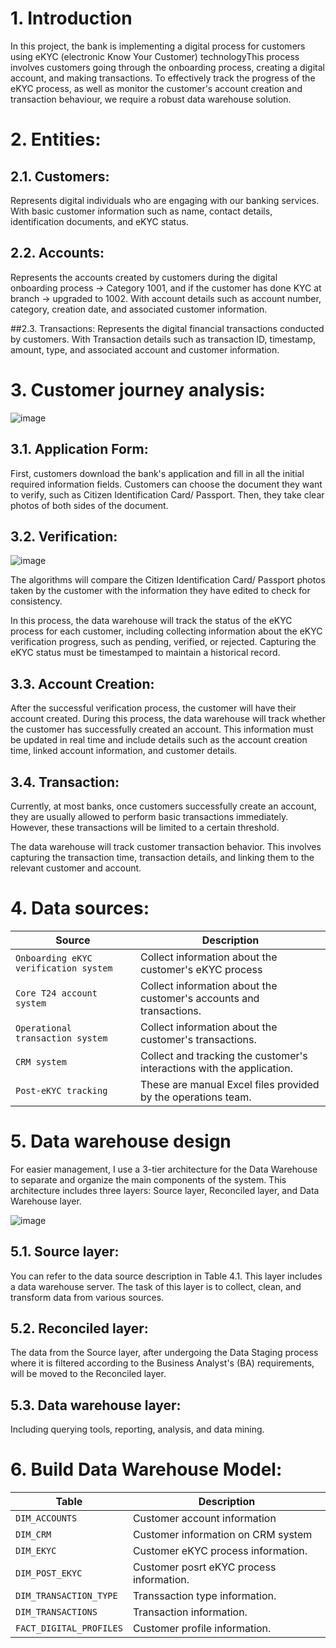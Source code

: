 # 1. Introduction
In this project, the bank is implementing a digital process for customers using eKYC (electronic Know Your Customer) technologyThis process involves customers going through the onboarding process, creating a digital account, and making transactions. To effectively track the progress of the eKYC process, as well as monitor the customer's account creation and transaction behaviour, we require a robust data warehouse solution. 

# 2. Entities:

## 2.1. Customers: 
Represents digital individuals who are engaging with our banking services. With basic customer information such as name, contact details, identification documents, and eKYC status.

## 2.2. Accounts:
Represents the accounts created by customers during the digital onboarding process → Category 1001, and if the customer has done KYC at branch → upgraded to 1002. With account details such as account number, category, creation date, and associated customer information.

##2.3. Transactions:
Represents the digital financial transactions conducted by customers. With Transaction details such as transaction ID, timestamp, amount, type, and associated account and customer information.

# 3. Customer journey analysis:

![image](https://github.com/baoan102/Customer-Onboading/assets/154876263/2b99ad48-d671-4cb4-8bb7-5a21353f6b4b)

## 3.1. Application Form:

First, customers download the bank's application and fill in all the initial required information fields. Customers can choose the document they want to verify, such as Citizen Identification Card/ Passport. Then, they take clear photos of both sides of the document.

## 3.2. Verification:

![image](https://github.com/baoan102/Customer-Onboading/assets/154876263/d9892039-dc05-415f-af08-a2bc601c0869)

The algorithms will compare the Citizen Identification Card/ Passport photos taken by the customer with the information they have edited to check for consistency.

In this process, the data warehouse will track the status of the eKYC process for each customer, including collecting information about the eKYC verification progress, such as pending, verified, or rejected. Capturing the eKYC status must be timestamped to maintain a historical record.

## 3.3. Account Creation:
After the successful verification process, the customer will have their account created. During this process, the data warehouse will track whether the customer has successfully created an account. This information must be updated in real time and include details such as the account creation time, linked account information, and customer details.

## 3.4. Transaction:
Currently, at most banks, once customers successfully create an account, they are usually allowed to perform basic transactions immediately. However, these transactions will be limited to a certain threshold.

The data warehouse will track customer transaction behavior. This involves capturing the transaction time, transaction details, and linking them to the relevant customer and account.

# 4. Data sources:
|Source|Description|
|--------|--------|
| `Onboarding eKYC verification system` | Collect information about the customer's eKYC process| 
|`Core T24 account system`| Collect information about the customer's accounts and transactions.|
|`Operational transaction system`| Collect information about the customer's transactions.|
|`CRM system`| Collect and tracking the customer's interactions with the application.|
|`Post-eKYC tracking`| These are manual Excel files provided by the operations team.|

# 5. Data warehouse design

For easier management, I use a 3-tier architecture for the Data Warehouse to separate and organize the main components of the system. This architecture includes three layers: Source layer, Reconciled layer, and Data Warehouse layer.

![image](https://github.com/baoan102/Customer-Onboading/assets/154876263/b10e5312-a4e0-4c5a-a0ec-fef5179091a4)

## 5.1. Source layer:

You can refer to the data source description in Table 4.1. This layer includes a data warehouse server. The task of this layer is to collect, clean, and transform data from various sources.

## 5.2. Reconciled layer:
The data from the Source layer, after undergoing the Data Staging process where it is filtered according to the Business Analyst's (BA) requirements, will be moved to the Reconciled layer.

## 5.3. Data warehouse layer:
Including querying tools, reporting, analysis, and data mining.

# 6. Build Data Warehouse Model:

|Table|	Description|
|---------|-----------|
|`DIM_ACCOUNTS`|	Customer account information|
|`DIM_CRM`|Customer information on CRM system |
|`DIM_EKYC`|	Customer eKYC process information.|
|`DIM_POST_EKYC`|	Customer posrt eKYC process information.|
|`DIM_TRANSACTION_TYPE`|	Transsaction type information.|
|`DIM_TRANSACTIONS`|	Transaction information.|
|`FACT_DIGITAL_PROFILES`|	Customer profile information.|
